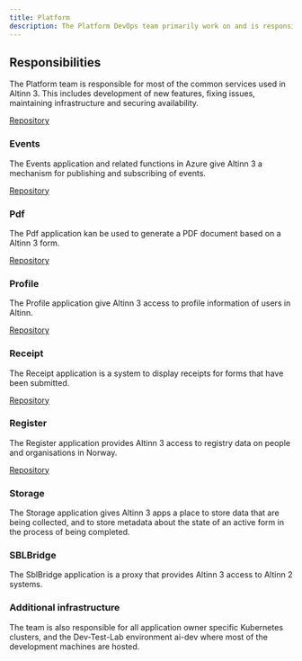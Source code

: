 ```yaml
---
title: Platform
description: The Platform DevOps team primarily work on and is responsible for the operations of the Altinn 3 platform applications.
---
```


## Responsibilities
The Platform team is responsible for most of the common services used in Altinn 3. This includes development of new
features, fixing issues, maintaining infrastructure and securing availability.

[Repository](https://github.com/Altinn/altinn-platform)

### Events
The Events application and related functions in Azure give Altinn 3 a mechanism for publishing and subscribing of events.

[Repository](https://github.com/Altinn/altinn-events)

### Pdf
The Pdf application kan be used to generate a PDF document based on a Altinn 3 form.

[Repository](https://github.com/Altinn/altinn-pdf)

### Profile
The Profile application give Altinn 3 access to profile information of users in Altinn.

[Repository](https://github.com/Altinn/altinn-profile)

### Receipt
The Receipt application is a system to display receipts for forms that have been submitted.

[Repository](https://github.com/Altinn/altinn-receipt)

### Register
The Register application provides Altinn 3 access to registry data on people and organisations in Norway.

[Repository](https://github.com/Altinn/altinn-register)

### Storage
The Storage application gives Altinn 3 apps a place to store data that are being collected, and to store metadata about the state of an active form in the process of being completed.

### SBLBridge
The SblBridge application is a proxy that provides Altinn 3 access to Altinn 2 systems. 

### Additional infrastructure
The team is also responsible for all application owner specific Kubernetes clusters, and the Dev-Test-Lab environment ai-dev where most of the development machines are hosted.
